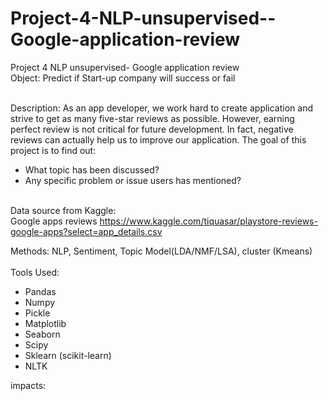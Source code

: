 # Project-4-NLP-unsupervised--Google-application-review
Project 4 NLP unsupervised- Google application review <br/>
Object: Predict if Start-up company will success or fail<br/><br/>

Description: As an app developer, we work hard to create application and strive to get as many five-star reviews as possible. However, earning perfect review is not critical for future development. In fact, negative reviews can actually help us to improve our application. The goal of this project is to find out:
- What topic has been discussed?
- Any specific problem or issue users has mentioned?
<br/><br/>

Data source from Kaggle: <br/>
Google apps reviews  https://www.kaggle.com/tiquasar/playstore-reviews-google-apps?select=app_details.csv

Methods: NLP, Sentiment, Topic Model(LDA/NMF/LSA), cluster (Kmeans)<br/><br/>
Tools Used:
- Pandas
- Numpy
- Pickle
- Matplotlib
- Seaborn
- Scipy
- Sklearn (scikit-learn)
- NLTK

impacts: <br/>

